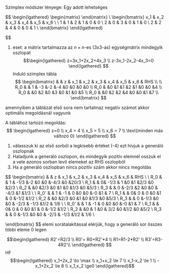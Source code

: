 Szimplex módszer lényege: 
Egy adott lehetséges

$$
\begin{lgathered}
\begin{matrix}
\end{matrix} \\
\begin{bmatrix}
x_1 & x_2 & x_3 & x_4 & x_5 & x_6 \\ \\
1 & 1 & 2 & 1 & 0 & 0 \\
2 & 0 & 3 & 0 & 1 & 0 \\
2 & 2 & 4 & 0 & 0 & 1 \\
\end{bmatrix}
\end{lgathered}


$$
1. eset: a mátrix tartalmazza az $n\times n$-es (3x3-as) egységmátrix mindegyik oszlopát
$$\begin{lgathered}
z=3x_1+2x_2+4x_3 \\
z-3x_1-2x_2-4x_3=0
\end{lgathered}
$$
Induló szimplex tábla
$$
\begin{bmatrix}
& & z & x_1 & x_2 & x_3 & x_4 & x_5 & x_6 & RHS \\ \\
R_0 & & 1 & -3 &-2 &-4 &0 &0 &0 &0 \\ 
R_0 & &0 &1 &1 &2 &1 &0 &0 &4 \\
R_0 & &0 &2 &0 &3 &0 &1 &0 &5 \\
R_0 & &0 &2 &2 &4 &0 &0 &1 &7 \\
\end{bmatrix}
$$

amennyiben a táblázat első sora nem tartalmaz negatív számot akkor optimális megoldásnál vagyunk

A táblához tartozó megoldás:
$$
\begin{lgathered}
z=0 \\
x_4 = 4 \\
x_5 = 5 \\
x_6 = 7 \\
\text{minden más változó 0}
\end{lgathered}
$$
1. válasszuk ki az első sorból a legkisebb értéket (-4)
   ezt hívjuk a generáló oszlopnak
2. Haladjunk a generáló oszlopon, és mindegyik pozitív elemnél osszuk el a vele azonos sorban levő elemeket az RHS oszlopból 
3. Ha a generáló oszlopban nincs pozitív szám akkor nincs megoldás

$$
\begin{bmatrix}
& & z & x_1 & x_2 & x_3 & x_4 & x_5 & x_6 & RHS \\ \\
R_0 & & 1 & -1/3 &-2 &0 &0 &-4/3 &0 &20/3 \\ 
R_1 & & 0& -1/3 & 1 &0 &1 &2/3 &0 &2/3 \\
R_2 & &0 &2/3 &0 &1 &0 &1/3 &0 &5/3 \\
R_3 & & 0 &-2/3 &2 &0 &0 & -4/3 &1 &1/3 \\ 
\\
R_0' & & 1 & -1 & 0 &0 &0 &-0 &1 & 7 \\ 
R_1 & & 0& 0 & 0 &0 &1 & 0 &-1/2 &1/2 \\
R_2 & &0 &2/3 &0 &1 &0 &1/3 &0 &5/3 \\
R_3 & & 0 &-1/3 &0 &0 & -2/3 & -1/3 &1/2 & 1/6 \\ 
\\
R_0' & & 1 & -1 & 0 &0 &0 &-0 &1 & 7 \\ 
R_1 & & 0& 0 & 0 &0 &1 & 0 &-1/2 &1/2 \\
R_2 & &0 & 1 &0 & 3/2 &0 &1/2 &0 &5/2 \\
R_3 & & 0 &-1/3 &0 &0 & -2/3 & -1/3 &1/2 & 1/6 \\

\end{bmatrix}
$$
elemi sorátalakítással elérjük, hogy a generáló sor összes többi eleme 0 legen

$$\begin{lgathered}
R2'=R2/3 \\
R0'= R0+R2'*4 \\
R1=R1-2*R2' \\
R3'=R3-4R2'\\
\end{lgathered}
$$
HF
$$\begin{lgathered}
x_1+2x_2  \to \max \\
x_1+x_2 \le 7 \\
x_1-x_2 \le 1 \\
-x_1+2x_2 \le 8 \\
x_1,x_2 \ge0
\end{lgathered}$$


